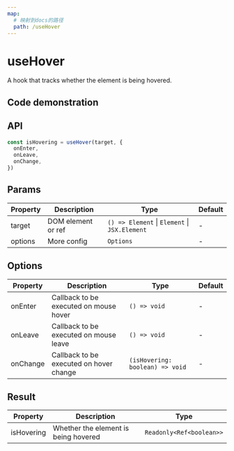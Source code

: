```yaml
---
map:
  # 映射到docs的路径
  path: /useHover
---
```


# useHover

A hook that tracks whether the element is being hovered.

## Code demonstration

<demo src="./demo/demo.vue"
  language="vue"
  title="Basic usage"
  desc="Use ref to set element that needs monitoring."> </demo>

## API

```javascript
const isHovering = useHover(target, {
  onEnter,
  onLeave,
  onChange,
})
```

## Params

| Property | Description        | Type                                          | Default |
| -------- | ------------------ | --------------------------------------------- | ------- |
| target   | DOM element or ref | `() => Element` \| `Element` \| `JSX.Element` | -       |
| options  | More config        | `Options`                                     | -       |

## Options

| Property | Description                             | Type                            | Default |
| -------- | --------------------------------------- | ------------------------------- | ------- |
| onEnter  | Callback to be executed on mouse hover  | `() => void`                    | -       |
| onLeave  | Callback to be executed on mouse leave  | `() => void`                    | -       |
| onChange | Callback to be executed on hover change | `(isHovering: boolean) => void` | -       |

## Result

| Property   | Description                          | Type                     |
| ---------- | ------------------------------------ | ------------------------ |
| isHovering | Whether the element is being hovered | `Readonly<Ref<boolean>>` |
